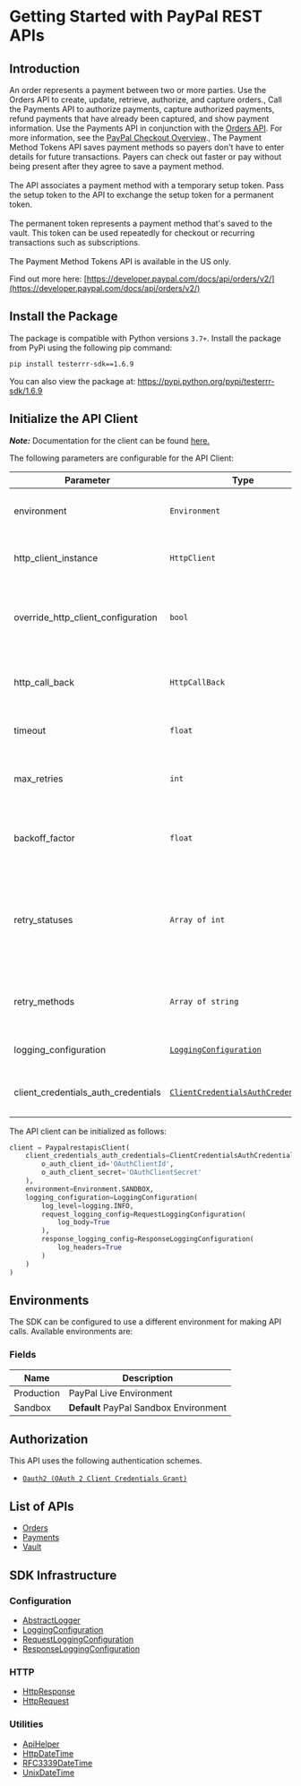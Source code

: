 
# Getting Started with PayPal REST APIs

## Introduction

An order represents a payment between two or more parties. Use the Orders API to create, update, retrieve, authorize, and capture orders., Call the Payments API to authorize payments, capture authorized payments, refund payments that have already been captured, and show payment information. Use the Payments API in conjunction with the <a href="/docs/api/orders/v2/">Orders API</a>. For more information, see the <a href="/docs/checkout/">PayPal Checkout Overview</a>., The Payment Method Tokens API saves payment methods so payers don't have to enter details for future transactions. Payers can check out faster or pay without being present after they agree to save a payment method.<br><br>The API associates a payment method with a temporary setup token. Pass the setup token to the API to exchange the setup token for a permanent token.<br><br>The permanent token represents a payment method that's saved to the vault. This token can be used repeatedly for checkout or recurring transactions such as subscriptions.<br><br>The Payment Method Tokens API is available in the US only.

Find out more here: [https://developer.paypal.com/docs/api/orders/v2/](https://developer.paypal.com/docs/api/orders/v2/)

## Install the Package

The package is compatible with Python versions `3.7+`.
Install the package from PyPi using the following pip command:

```bash
pip install testerrr-sdk==1.6.9
```

You can also view the package at:
https://pypi.python.org/pypi/testerrr-sdk/1.6.9

## Initialize the API Client

**_Note:_** Documentation for the client can be found [here.](https://www.github.com/tahaali2000/testerrr-python-sdk/tree/1.6.9/doc/client.md)

The following parameters are configurable for the API Client:

| Parameter | Type | Description |
|  --- | --- | --- |
| environment | `Environment` | The API environment. <br> **Default: `Environment.SANDBOX`** |
| http_client_instance | `HttpClient` | The Http Client passed from the sdk user for making requests |
| override_http_client_configuration | `bool` | The value which determines to override properties of the passed Http Client from the sdk user |
| http_call_back | `HttpCallBack` | The callback value that is invoked before and after an HTTP call is made to an endpoint |
| timeout | `float` | The value to use for connection timeout. <br> **Default: 60** |
| max_retries | `int` | The number of times to retry an endpoint call if it fails. <br> **Default: 0** |
| backoff_factor | `float` | A backoff factor to apply between attempts after the second try. <br> **Default: 2** |
| retry_statuses | `Array of int` | The http statuses on which retry is to be done. <br> **Default: [408, 413, 429, 500, 502, 503, 504, 521, 522, 524, 408, 413, 429, 500, 502, 503, 504, 521, 522, 524]** |
| retry_methods | `Array of string` | The http methods on which retry is to be done. <br> **Default: ['GET', 'PUT', 'GET', 'PUT']** |
| logging_configuration | [`LoggingConfiguration`](https://www.github.com/tahaali2000/testerrr-python-sdk/tree/1.6.9/doc/logging-configuration.md) | The SDK logging configuration for API calls |
| client_credentials_auth_credentials | [`ClientCredentialsAuthCredentials`](https://www.github.com/tahaali2000/testerrr-python-sdk/tree/1.6.9/doc/auth/oauth-2-client-credentials-grant.md) | The credential object for OAuth 2 Client Credentials Grant |

The API client can be initialized as follows:

```python
client = PaypalrestapisClient(
    client_credentials_auth_credentials=ClientCredentialsAuthCredentials(
        o_auth_client_id='OAuthClientId',
        o_auth_client_secret='OAuthClientSecret'
    ),
    environment=Environment.SANDBOX,
    logging_configuration=LoggingConfiguration(
        log_level=logging.INFO,
        request_logging_config=RequestLoggingConfiguration(
            log_body=True
        ),
        response_logging_config=ResponseLoggingConfiguration(
            log_headers=True
        )
    )
)
```

## Environments

The SDK can be configured to use a different environment for making API calls. Available environments are:

### Fields

| Name | Description |
|  --- | --- |
| Production | PayPal Live Environment |
| Sandbox | **Default** PayPal Sandbox Environment |

## Authorization

This API uses the following authentication schemes.

* [`Oauth2 (OAuth 2 Client Credentials Grant)`](https://www.github.com/tahaali2000/testerrr-python-sdk/tree/1.6.9/doc/auth/oauth-2-client-credentials-grant.md)

## List of APIs

* [Orders](https://www.github.com/tahaali2000/testerrr-python-sdk/tree/1.6.9/doc/controllers/orders.md)
* [Payments](https://www.github.com/tahaali2000/testerrr-python-sdk/tree/1.6.9/doc/controllers/payments.md)
* [Vault](https://www.github.com/tahaali2000/testerrr-python-sdk/tree/1.6.9/doc/controllers/vault.md)

## SDK Infrastructure

### Configuration

* [AbstractLogger](https://www.github.com/tahaali2000/testerrr-python-sdk/tree/1.6.9/doc/abstract-logger.md)
* [LoggingConfiguration](https://www.github.com/tahaali2000/testerrr-python-sdk/tree/1.6.9/doc/logging-configuration.md)
* [RequestLoggingConfiguration](https://www.github.com/tahaali2000/testerrr-python-sdk/tree/1.6.9/doc/request-logging-configuration.md)
* [ResponseLoggingConfiguration](https://www.github.com/tahaali2000/testerrr-python-sdk/tree/1.6.9/doc/response-logging-configuration.md)

### HTTP

* [HttpResponse](https://www.github.com/tahaali2000/testerrr-python-sdk/tree/1.6.9/doc/http-response.md)
* [HttpRequest](https://www.github.com/tahaali2000/testerrr-python-sdk/tree/1.6.9/doc/http-request.md)

### Utilities

* [ApiHelper](https://www.github.com/tahaali2000/testerrr-python-sdk/tree/1.6.9/doc/api-helper.md)
* [HttpDateTime](https://www.github.com/tahaali2000/testerrr-python-sdk/tree/1.6.9/doc/http-date-time.md)
* [RFC3339DateTime](https://www.github.com/tahaali2000/testerrr-python-sdk/tree/1.6.9/doc/rfc3339-date-time.md)
* [UnixDateTime](https://www.github.com/tahaali2000/testerrr-python-sdk/tree/1.6.9/doc/unix-date-time.md)

